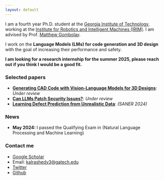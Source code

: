 ```yaml
---
layout: default
---
```



I am a fourth year Ph.D. student at the [Georgia Institute of Technology](https://gatech.edu/), working at the [Institute for Robotics and Intelligent Machines (IRIM)]([https://allenai.org/aristo](https://research.gatech.edu/robotics)). I am advised by Prof. [Matthew Gombolay](https://sites.gatech.edu/matthew-gombolay/).

I work on the **Language Models (LMs) for code generation and 3D design** with the goal of increasing their performance and safety.

**I am looking for a research internship for the summer 2025, please reach out if you think I would be a good fit.**


 
### Selected papers
- **[Generating CAD Code with Vision-Language Models for 3D Designs](https://arxiv.org/pdf/2410.05340)**: *Under review*
- **[Can LLMs Patch Security Issues?](https://arxiv.org/pdf/2312.00024)**: *Under review*
- **[Learning Defect Prediction from Unrealistic Data](https://arxiv.org/pdf/2311.00931)**: *(SANER 2024)*


### News
- **May 2024:** I passed the Qualifying Exam in (Natural Language Processing and Machine Learning)


### Contact me
- [Google Scholar](https://scholar.google.com/citations?view_op=list_works&hl=en&hl=en&user=7j0jTzYAAAAJ)
- Email: kalrashedy3@gatech.edu
- [Twitter](https://twitter.com/Kamel773)
- [Github](https://github.com/Kamel773)

